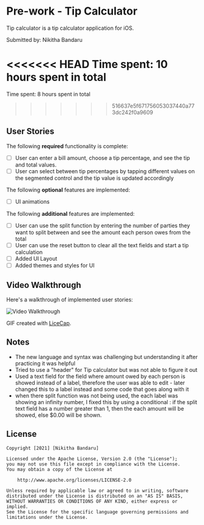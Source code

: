 # Pre-work - Tip Calculator

Tip calculator is a tip calculator application for iOS.

Submitted by: Nikitha Bandaru

<<<<<<< HEAD
Time spent: 10 hours spent in total
=======
Time spent: 8 hours spent in total
>>>>>>> 516637e5f671756053037440a773dc242f0a9609

## User Stories

The following **required** functionality is complete:

* [ ] User can enter a bill amount, choose a tip percentage, and see the tip and total values.
* [ ] User can select between tip percentages by tapping different values on the segmented control and the tip value is updated accordingly

The following **optional** features are implemented:

* [ ] UI animations

The following **additional** features are implemented:

- [ ] User can use the split function by entering the number of parties they want to split between and see the amount each person owes from the total
- [ ] User can use the reset button to clear all the text fields and start a tip calculation
- [ ] Added UI Layout
- [ ] Added themes and styles for UI

## Video Walkthrough

Here's a walkthrough of implemented user stories:

<img src='http://i.imgur.com/link/to/your/gif/file.gif' title='Video Walkthrough' width='' alt='Video Walkthrough' />

GIF created with [LiceCap](http://www.cockos.com/licecap/).

## Notes

- The new language and syntax was challenging but understanding it after practicing it was helpful
- Tried to use a "header" for Tip calculator but was not able to figure it out 
- Used a text field for the field where amount owed by each person is showed instead of a label, therefore the user was able to edit - later changed this to a label instead and some code that goes along with it
- when there  split function was not being used, the each label was showing an infinity number, I fixed this by using a conditional : if the split text field has a number greater than 1, then the each amount will be showed, else $0.00 will be shown.

## License

    Copyright [2021] [Nikitha Bandaru]

    Licensed under the Apache License, Version 2.0 (the "License");
    you may not use this file except in compliance with the License.
    You may obtain a copy of the License at

        http://www.apache.org/licenses/LICENSE-2.0

    Unless required by applicable law or agreed to in writing, software
    distributed under the License is distributed on an "AS IS" BASIS,
    WITHOUT WARRANTIES OR CONDITIONS OF ANY KIND, either express or implied.
    See the License for the specific language governing permissions and
    limitations under the License.
